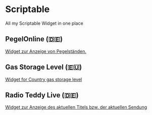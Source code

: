 # Scriptable

All my Scriptable Widget in one place 


## PegelOnline (🇩🇪)

[Widget zur Anzeige von Pegelständen.](Pegelonline/README.md)

## Gas Storage Level (🇪🇺)

[Widget for Country gas storage level](GasStorage/README.md)

## Radio Teddy Live (🇩🇪)

[Widget zur Anzeige des aktuellen Titels bzw. der aktuellen Sendung](RadioTeddyLive/README.md)

